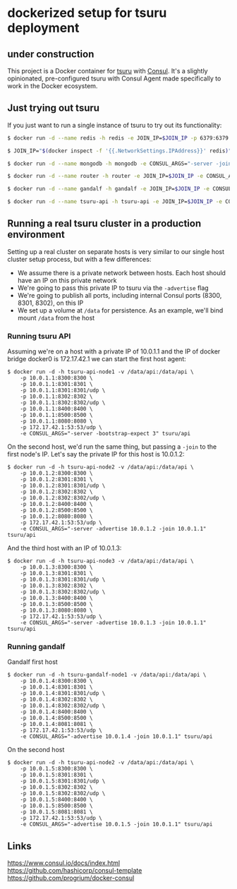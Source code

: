 # dockerized setup for tsuru deployment

## under construction


This project is a Docker container for [tsuru](https://tsuru.io) with [Consul](http://www.consul.io/). It's a slightly opinionated, pre-configured tsuru with Consul Agent made specifically to work in the Docker ecosystem.

## Just trying out tsuru

If you just want to run a single instance of tsuru to try out its functionality:

```bash
$ docker run -d --name redis -h redis -e JOIN_IP=$JOIN_IP -p 6379:6379 -p 8400:8400 -p 8500:8500 -p 8600:53/udp -e CONSUL_ARGS="-server -bootstrap-expect 3" tsuru/redis
```

```bash
$ JOIN_IP="$(docker inspect -f '{{.NetworkSettings.IPAddress}}' redis)"
```

```bash
$ docker run -d --name mongodb -h mongodb -e CONSUL_ARGS="-server -join $JOIN_IP" -e JOIN_IP=$JOIN_IP -p 27017:27017 tsuru/mongodb
```

```bash
$ docker run -d --name router -h router -e JOIN_IP=$JOIN_IP -e CONSUL_ARGS="-server -join $JOIN_IP" -p 80:8080 tsuru/router
```

```bash
$ docker run -d --name gandalf -h gandalf -e JOIN_IP=$JOIN_IP -e CONSUL_ARGS="-join $JOIN_IP" -p 8081:8081 tsuru/gandalf
```

```bash
$ docker run -d --name tsuru-api -h tsuru-api -e JOIN_IP=$JOIN_IP -e CONSUL_ARGS="-join $JOIN_IP" -p 8080:8080 tsuru/api
```

## Running a real tsuru cluster in a production environment

Setting up a real cluster on separate hosts is very similar to our single host cluster setup process, but with a few differences:

 * We assume there is a private network between hosts. Each host should have an IP on this private network
 * We're going to pass this private IP to tsuru via the `-advertise` flag
 * We're going to publish all ports, including internal Consul ports (8300, 8301, 8302), on this IP
 * We set up a volume at `/data` for persistence. As an example, we'll bind mount `/data` from the host

### Running tsuru API

Assuming we're on a host with a private IP of 10.0.1.1 and the IP of docker bridge docker0 is 172.17.42.1 we can start the first host agent:

	$ docker run -d -h tsuru-api-node1 -v /data/api:/data/api \
	    -p 10.0.1.1:8300:8300 \
	    -p 10.0.1.1:8301:8301 \
	    -p 10.0.1.1:8301:8301/udp \
	    -p 10.0.1.1:8302:8302 \
	    -p 10.0.1.1:8302:8302/udp \
	    -p 10.0.1.1:8400:8400 \
	    -p 10.0.1.1:8500:8500 \
	    -p 10.0.1.1:8080:8080 \
	    -p 172.17.42.1:53:53/udp \
	    -e CONSUL_ARGS="-server -bootstrap-expect 3" tsuru/api

On the second host, we'd run the same thing, but passing a `-join` to the first node's IP. Let's say the private IP for this host is 10.0.1.2:

	$ docker run -d -h tsuru-api-node2 -v /data/api:/data/api \
	    -p 10.0.1.2:8300:8300 \
	    -p 10.0.1.2:8301:8301 \
	    -p 10.0.1.2:8301:8301/udp \
	    -p 10.0.1.2:8302:8302 \
	    -p 10.0.1.2:8302:8302/udp \
	    -p 10.0.1.2:8400:8400 \
	    -p 10.0.1.2:8500:8500 \
	    -p 10.0.1.2:8080:8080 \
	    -p 172.17.42.1:53:53/udp \
	    -e CONSUL_ARGS="-server -advertise 10.0.1.2 -join 10.0.1.1" tsuru/api

And the third host with an IP of 10.0.1.3:

	$ docker run -d -h tsuru-api-node3 -v /data/api:/data/api \
	    -p 10.0.1.3:8300:8300 \
	    -p 10.0.1.3:8301:8301 \
	    -p 10.0.1.3:8301:8301/udp \
	    -p 10.0.1.3:8302:8302 \
	    -p 10.0.1.3:8302:8302/udp \
	    -p 10.0.1.3:8400:8400 \
	    -p 10.0.1.3:8500:8500 \
	    -p 10.0.1.3:8080:8080 \
	    -p 172.17.42.1:53:53/udp \
	    -e CONSUL_ARGS="-server -advertise 10.0.1.3 -join 10.0.1.1" tsuru/api

### Running gandalf

Gandalf first host

	$ docker run -d -h tsuru-gandalf-node1 -v /data/api:/data/api \
	    -p 10.0.1.4:8300:8300 \
	    -p 10.0.1.4:8301:8301 \
	    -p 10.0.1.4:8301:8301/udp \
	    -p 10.0.1.4:8302:8302 \
	    -p 10.0.1.4:8302:8302/udp \
	    -p 10.0.1.4:8400:8400 \
	    -p 10.0.1.4:8500:8500 \
	    -p 10.0.1.4:8081:8081 \
	    -p 172.17.42.1:53:53/udp \
	    -e CONSUL_ARGS="-advertise 10.0.1.4 -join 10.0.1.1" tsuru/api

On the second host

	$ docker run -d -h tsuru-api-node2 -v /data/api:/data/api \
	    -p 10.0.1.5:8300:8300 \
	    -p 10.0.1.5:8301:8301 \
	    -p 10.0.1.5:8301:8301/udp \
	    -p 10.0.1.5:8302:8302 \
	    -p 10.0.1.5:8302:8302/udp \
	    -p 10.0.1.5:8400:8400 \
	    -p 10.0.1.5:8500:8500 \
	    -p 10.0.1.5:8081:8081 \
	    -p 172.17.42.1:53:53/udp \
	    -e CONSUL_ARGS="-advertise 10.0.1.5 -join 10.0.1.1" tsuru/api

## Links

https://www.consul.io/docs/index.html  
https://github.com/hashicorp/consul-template  
https://github.com/progrium/docker-consul  